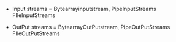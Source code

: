 - Input streams = Bytearrayinputstream, PipeInputStreams FIleInputStreams

- OutPut streams = BytearrayOutPutstream, PipeOutPutStreams FIleOutPutStreams

